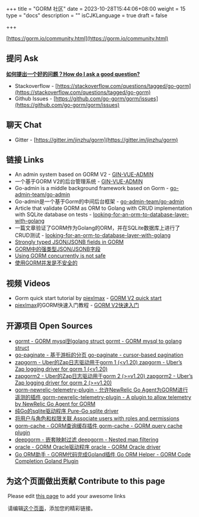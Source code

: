 +++
title = "GORM 社区"
date = 2023-10-28T15:44:06+08:00
weight = 15
type = "docs"
description = ""
isCJKLanguage = true
draft = false

+++

[https://gorm.io/community.html](https://gorm.io/community.html)

## 提问 Ask

**[如何提出一个好的问题？How do I ask a good question?](https://stackoverflow.com/help/how-to-ask)**

- Stackoverflow - [https://stackoverflow.com/questions/tagged/go-gorm](https://stackoverflow.com/questions/tagged/go-gorm)
- Github Issues - [https://github.com/go-gorm/gorm/issues](https://github.com/go-gorm/gorm/issues)

## 聊天 Chat

- Gitter - [https://gitter.im/jinzhu/gorm](https://gitter.im/jinzhu/gorm)

## 链接 Links

- An admin system based on GORM V2 - [GIN-VUE-ADMIN](https://github.com/flipped-aurora/gin-vue-admin)
- 一个基于GORM V2的后台管理系统 - [GIN-VUE-ADMIN](https://github.com/flipped-aurora/gin-vue-admin)
- Go-admin is a middle background framework based on Gorm - [go-admin-team/go-admin](https://github.com/go-admin-team/go-admin)
- Go-admin是一个基于Gorm的中间后台框架 - [go-admin-team/go-admin](https://github.com/go-admin-team/go-admin)
- Article that validate GORM as ORM to Golang with CRUD implementation with SQLite database on tests - [looking-for-an-orm-to-database-layer-with-golang](https://medium.com/@rafaelholanda90/continuing-looking-for-an-orm-to-database-layer-with-golang-7fee0316a989)
- 一篇文章验证了GORM作为Golang的ORM，并在SQLite数据库上进行了CRUD测试 - [looking-for-an-orm-to-database-layer-with-golang](https://medium.com/@rafaelholanda90/continuing-looking-for-an-orm-to-database-layer-with-golang-7fee0316a989)
- [Strongly typed JSON/JSONB fields in GORM](https://www.terminateandstayresident.com/2022-07-13/orm-json)
- [GORM中的强类型JSON/JSONB字段](https://www.terminateandstayresident.com/2022-07-13/orm-json)
- [Using GORM concurrently is not safe](https://zhuanlan.zhihu.com/p/556065676)
- [使用GORM并发是不安全的](https://zhuanlan.zhihu.com/p/556065676)

## 视频 Videos

- Gorm quick start tutorial by [piexlmax](https://github.com/piexlmax) - [GORM V2 quick start](https://www.bilibili.com/video/BV1E64y1472a#reply5032293079)
- [piexlmax](https://xinghuo.xfyun.cn/desk)的GORM快速入门教程 - [GORM V2快速入门](https://www.bilibili.com/video/BV1E64y1472a#reply5032293079)

## 开源项目 Open Sources

- [gormt - GORM mysql到golang struct gormt - GORM mysql to golang struct](https://github.com/xxjwxc/gormt)
- [go-paginate - 基于游标的分页 go-paginate - cursor-based pagination](https://github.com/raphaelvigee/go-paginate)
- [zapgorm - Uber的Zap日志驱动用于gorm 1 (<v1.20) zapgorm - Uber’s Zap logging driver for gorm 1 (<v1.20)](https://github.com/moul/zapgorm)
- [zapgorm2 - Uber的Zap日志驱动用于gorm 2 (>=v1.20) zapgorm2 - Uber’s Zap logging driver for gorm 2 (>=v1.20)](https://github.com/moul/zapgorm2)
- [gorm-newrelic-telemetry-plugin - 允许NewRelic Go Agent为GORM进行遥测的插件 gorm-newrelic-telemetry-plugin - A plugin to allow telemetry by NewRelic Go Agent for GORM](https://github.com/rafaelhl/gorm-newrelic-telemetry-plugin)
- [纯Go的sqlite驱动程序 Pure-Go sqlite driver](https://github.com/glebarez/sqlite)
- [将用户与角色和权限关联 Associate users with roles and permissions](https://github.com/Permify/permify-gorm)
- [gorm-cache - GORM查询缓存插件 gorm-cache - GORM query cache plugin](https://github.com/liyuan1125/gorm-cache)
- [deepgorm - 嵌套映射过滤 deepgorm - Nested map filtering](https://github.com/survivorbat/gorm-deep-filtering)
- [oracle - GORM Oracle驱动程序 oracle - GORM Oracle driver](https://github.com/CengSin/oracle)
- [Go ORM助手 - GORM代码完成Goland插件 Go ORM Helper - GORM Code Completion Goland Plugin](https://github.com/maiqingqiang/go-orm-helper)

## 为这个页面做出贡献 Contribute to this page

​	Please edit [this page](https://github.com/go-gorm/gorm.io/edit/master/pages/community.md) to add your awesome links

​	请编辑[这个页面](https://github.com/go-gorm/gorm.io/edit/master/pages/community.md)，添加您的精彩链接。